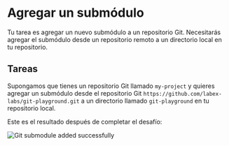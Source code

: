 # Agregar un submódulo

Tu tarea es agregar un nuevo submódulo a un repositorio Git. Necesitarás agregar el submódulo desde un repositorio remoto a un directorio local en tu repositorio.

## Tareas

Supongamos que tienes un repositorio Git llamado `my-project` y quieres agregar un submódulo desde el repositorio Git `https://github.com/labex-labs/git-playground.git` a un directorio llamado `git-playground` en tu repositorio local.

Este es el resultado después de completar el desafío:

![Git submodule added successfully](../assets/challenge-add-submodule-step1-1.png)
